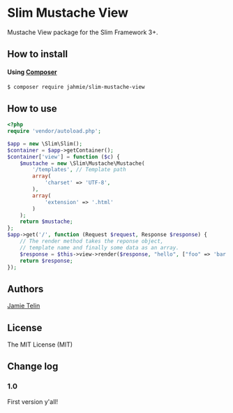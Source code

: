 # Slim Mustache View

Mustache View package for the Slim Framework 3+.

## How to install

#### Using [Composer](http://getcomposer.org/)


```bash
$ composer require jahmie/slim-mustache-view
```

## How to use

```php
<?php
require 'vendor/autoload.php';

$app = new \Slim\Slim();
$container = $app->getContainer();
$container['view'] = function ($c) {
    $mustache = new \Slim\Mustache\Mustache(
        '/templates', // Template path
        array(
            'charset' => 'UTF-8',
        ),
        array(
            'extension' => '.html'
        )
    );
    return $mustache;
};
$app->get('/', function (Request $request, Response $response) {
    // The render method takes the reponse object,
    // template name and finally some data as an array.
    $response = $this->view->render($response, "hello", ["foo" => 'bar']);
    return $response;
});
```

## Authors

[Jamie Telin](https://github.com/jahmie/)

## License

The MIT License (MIT)

## Change log

### 1.0
First version y'all!
